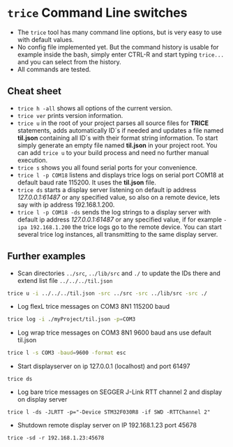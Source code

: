 
# `trice` Command Line switches

- The `trice` tool has many command line options, but is very easy to use with default values.
- No config file implemented yet. But the command history is usable for example inside the bash, simply enter CTRL-R and start typing `trice...` and you can select from the history.
- All commands are tested.

## Cheat sheet

- `trice h -all` shows all options of the current version.
- `trice ver` prints version information.
- `trice u` in the root of your project parses all source files for **TRICE** statements, adds automatically ID´s if needed and updates a file named **til.json** containing all ID´s with their format string information. To start simply generate an empty file named **til.json** in your project root. You can add `trice u` to your build process and need no further manual execution.
- `trice s` shows you all found serial ports for your convenience.
- `trice l -p COM18` listens and displays trice logs on serial port COM18 at default baud rate 115200. It uses the **til.json** file. 
- `trice ds` starts a display server listening on default ip address *127.0.0.1:61487* or any specified value, so also on a remote device, lets say with ip address 192.168.1.200.
- `trice l -p COM18 -ds` sends the log strings to a display server with default ip address *127.0.0.1:61487* or any specified value, if for example `-ipa 192.168.1.200` the trice logs go to the remote device. You can start several trice log instances, all transmitting to the same display server.

## Further examples

- Scan directories `../src`, `../lib/src` and `./` to update the IDs there and extend list file `../../../til.json`

```bash
trice u -i ../../../til.json -src ../src -src ../lib/src -src ./
```

- Log flexL trice messages on COM3 8N1 115200 baud

```bash
trice log -i ./myProject/til.json -p=COM3
```

- Log wrap trice messages on COM3 8N1 9600 baud ans use default til.json

```bash
trice l -s COM3 -baud=9600 -format esc
```

- Start displayserver on ip 127.0.0.1 (localhost) and port 61497

```b
trice ds
```

- Log bare trice messages on SEGGER J-Link RTT channel 2 and display on display server

```b
trice l -ds -JLRTT -p="-Device STM32F030R8 -if SWD -RTTChannel 2"
```

- Shutdown remote display server on IP 192.168.1.23 port 45678

```b
trice -sd -r 192.168.1.23:45678
```
